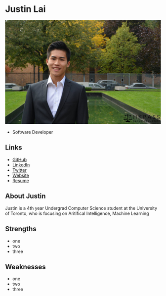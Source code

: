 # Justin Lai

![Justin Lai Profile](./justin_lai.jpg)

- Software Developer


## Links

- [GitHub](#)
- [LinkedIn](#)
- [Twitter](#)
- [Website](#)
- [Resume](#)

## About Justin

Justin is a 4th year Undergrad Computer Science student at the University of Toronto, who is focusing on Aritifical Intelligence, Machine Learning 

## Strengths

- one
- two
- three

## Weaknesses

- one
- two
- three
